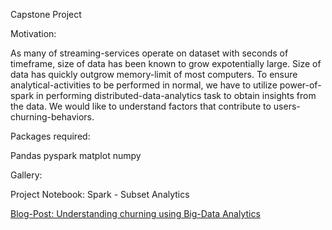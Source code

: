 Capstone Project


Motivation: 

As many of streaming-services operate on dataset with seconds of timeframe, size of data has been known to grow expotentially large. Size of data has quickly outgrow memory-limit of most computers. To ensure analytical-activities to be performed in normal, we have to utilize power-of-spark in performing distributed-data-analytics task to obtain insights from the data. We would like to understand factors that contribute to users-churning-behaviors.


Packages required:

Pandas
pyspark
matplot
numpy


Gallery:


Project Notebook: Spark - Subset Analytics


<a href="https://medium.com/@kangan312/understanding-churning-using-big-data-analytics-826de7a9bbb7">Blog-Post: Understanding churning using Big-Data Analytics</a>
